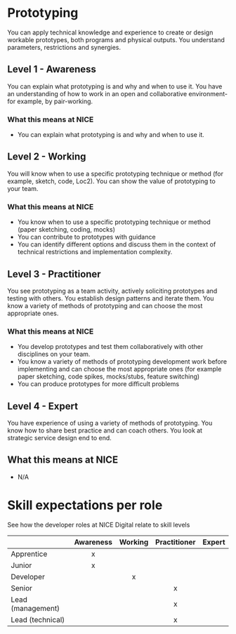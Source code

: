 # Prototyping

You can apply technical knowledge and experience to create or design workable prototypes, both programs and physical outputs. You understand parameters, restrictions and synergies.

## Level 1 - Awareness
You can explain what prototyping is and why and when to use it. You have an understanding of how to work in an open and collaborative environment- for example, by pair-working.

### What this means at NICE 
- You can explain what prototyping is and why and when to use it.

## Level 2 - Working
You will know when to use a specific prototyping technique or method (for example, sketch, code, Loc2). You can show the value of prototyping to your team. 

### What this means at NICE 
- You know when to use a specific prototyping technique or method (paper sketching, coding, mocks)   
- You can contribute to prototypes with guidance
- You can identify different options and discuss them in the context of technical restrictions and implementation complexity.

## Level 3 - Practitioner
You see prototyping as a team activity, actively soliciting prototypes and testing with others. You establish design patterns and iterate them. You know a variety of methods of prototyping and can choose the most appropriate ones. 

### What this means at NICE 
- You develop prototypes and test them collaboratively with other disciplines on your team.
- You know a variety of methods of prototyping development work before implementing and can choose the most appropriate ones (for example paper sketching, code spikes, mocks/stubs, feature switching)
- You can produce prototypes for more difficult problems

## Level 4 - Expert
You have experience of using a variety of methods of prototyping. You know how to share best practice and can coach others. You look at strategic service design end to end. 

## What this means at NICE 
- N/A

# Skill expectations per role
See how the developer roles at NICE Digital relate to skill levels

|                   | Awareness | Working | Practitioner | Expert |
|-------------------|:-:|:-:|:-:|:-:| 
| Apprentice        |    x      |         |              |        |
| Junior            |    x      |         |              |        |
| Developer         |           |    x    |              |        |
| Senior            |           |         |     x        |        |
| Lead (management) |           |         |     x        |        |
| Lead (technical)  |           |         |     x        |        |


